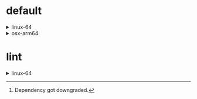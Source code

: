 # default

<details>
<summary>linux-64</summary>

| Dependency | Before | After | Explicit | Package |
| - | - | - | - | - |
| new-package |  | 0.10.1 | true | conda |
| removed-package | 0.10.1 |  | true | pypi |
| bpy | 0.10.1 | 2.10.1 | true | pypi |
| python | 0.10.0 | 0.10.1 | false | conda |
| polars | herads_0 | herads_1 | true | conda |

</details>

<details>
<summary>osx-arm64</summary>

| Dependency | Before | After | Explicit | Package |
| - | - | - | - | - |
| polars[^2] | 0.10.0 | 0.9.1 | true | conda |
| python | 0.10.0 | 0.10.1 | true | conda |

</details>

# lint

<details>
<summary>linux-64</summary>

| Dependency | Before | After | Explicit | Package |
| - | - | - | - | - |
| polars | 0.10.0 | 0.10.1 | true | conda |
| python | 0.10.0 | 0.10.1 | false | conda |

</details>

[^1]: *Cursive* means explicit dependency.
[^2]: Dependency got downgraded.
